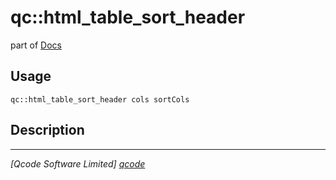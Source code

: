 qc::html_table_sort_header
==========================

part of [Docs](.)

Usage
-----
`qc::html_table_sort_header cols sortCols`

Description
-----------


----------------------------------
*[Qcode Software Limited] [qcode]*

[qcode]: www.qcode.co.uk "Qcode Software"